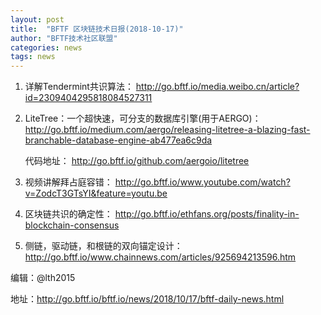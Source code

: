 ```yaml
---
layout: post
title:  "BFTF 区块链技术日报(2018-10-17)"
author: "BFTF技术社区联盟"
categories: news
tags: news
---
```


1. 详解Tendermint共识算法：
	<http://go.bftf.io/media.weibo.cn/article?id=2309404295818084527311>

2. LiteTree：一个超快速，可分支的数据库引擎(用于AERGO)：
	<http://go.bftf.io/medium.com/aergo/releasing-litetree-a-blazing-fast-branchable-database-engine-ab477ea6c9da>

   代码地址：
	<http://go.bftf.io/github.com/aergoio/litetree>

3. 视频讲解拜占庭容错：
	<http://go.bftf.io/www.youtube.com/watch?v=ZodcT3GTsYI&feature=youtu.be>

4. 区块链共识的确定性：
	<http://go.bftf.io/ethfans.org/posts/finality-in-blockchain-consensus>

5. 侧链，驱动链，和根链的双向锚定设计：
	<http://go.bftf.io/www.chainnews.com/articles/925694213596.htm>


编辑：@lth2015

地址：<http://go.bftf.io/bftf.io/news/2018/10/17/bftf-daily-news.html>
